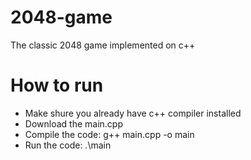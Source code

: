 # 2048-game
The classic 2048 game implemented on c++

# How to run
  - Make shure you already have c++ compiler installed
  - Download the main.cpp
  - Compile the code: g++ main.cpp -o main
  - Run the code: .\main
